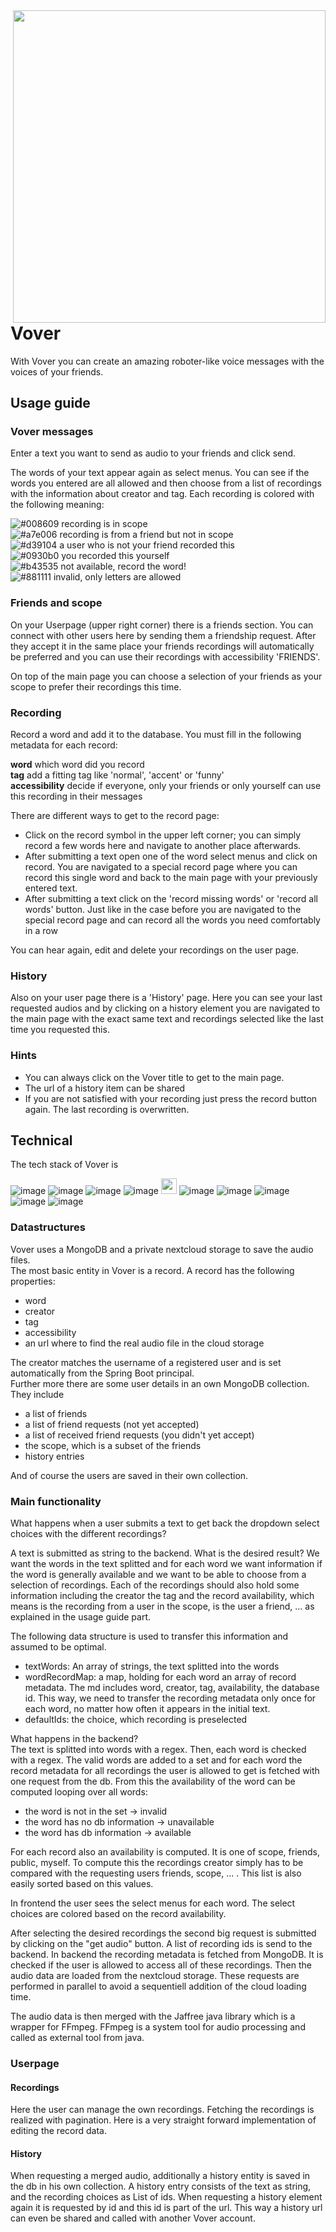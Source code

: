 
<!--- <img align="left" src="vover_screenshot.png" height="500">  --->
<img align="right" src="https://user-images.githubusercontent.com/28150646/183955134-5bbbb27d-5948-4676-8ac7-a451d48aa7cf.mov" height="500">

# Vover
With Vover you can create an amazing roboter-like voice messages with the voices of your
friends. 

## Usage guide
### Vover messages
Enter a text you want to send as audio to your friends and click send.

The words of your text appear again as select menus. You can see if the words you entered are
all allowed and then choose from a list of recordings with the information about creator and
tag. Each recording is colored with the following meaning: 

![#008609](https://via.placeholder.com/15/008609/008609.png) recording is in scope  
![#a7e006](https://via.placeholder.com/15/a7e006/a7e006.png) recording is from a friend but not in scope  
![#d39104](https://via.placeholder.com/15/d39104/d39104.png) a user who is not your friend recorded this  
![#0930b0](https://via.placeholder.com/15/0930b0/0930b0.png) you recorded this yourself  
![#b43535](https://via.placeholder.com/15/b43535/b43535.png) not available, record the word!  
![#881111](https://via.placeholder.com/15/881111/881111.png) invalid, only letters are allowed

### Friends and scope
On your Userpage (upper right corner) there is a friends section. You can connect with other
users here by sending them a friendship request. After they accept it in the same place your
friends recordings will automatically be preferred and you can use their recordings with
accessibility 'FRIENDS'. 

On top of the main page you can choose a selection of your friends as your scope to prefer
their recordings this time.

### Recording
Record a word and add it to the database. You must fill in the following metadata for each
record:  

**word** which word did you record  
**tag** add a fitting tag like 'normal', 'accent' or 'funny'  
**accessibility** decide if everyone, only your friends or only yourself can use this recording in their messages

There are different ways to get to the record page: 
- Click on the record symbol in the upper left corner; you can simply record a few words here and navigate to another place afterwards.
- After submitting a text open one of the word select menus and click on record. You are navigated to a special record page where you can record this single word and back to the main page with your previously entered text.
- After submitting a text click on the 'record missing words' or 'record all words' button. Just like in the case before you are navigated to the special record page and can record all the words you need comfortably in a row

You can hear again, edit and delete your recordings on the user page. 

### History
Also on your user page there is a 'History' page. Here you can see your last requested audios
and by clicking on a history element you are navigated to the main page with the exact same text
and recordings selected like the last time you requested this. 

### Hints
- You can always click on the Vover title to get to the main page. 
- The url of a history item can be shared
- If you are not satisfied with your recording just press the record button again. The last recording is overwritten. 

## Technical
The tech stack of Vover is

![image](https://img.shields.io/badge/Spring_Boot-F2F4F9?style=for-the-badge&logo=spring-boot)
![image](https://img.shields.io/badge/React-20232A?style=for-the-badge&logo=react&logoColor=61DAFB)
![image](https://img.shields.io/badge/TypeScript-007ACC?style=for-the-badge&logo=typescript&logoColor=white)
![image](https://img.shields.io/badge/MongoDB-4EA94B?style=for-the-badge&logo=mongodb&logoColor=white)
<img src="https://upload.wikimedia.org/wikipedia/commons/4/4b/FFmpeg-Logo.svg" height="25">
![image](https://img.shields.io/badge/Material%20UI-007FFF?style=for-the-badge&logo=mui&logoColor=white)
![image](https://img.shields.io/badge/Heroku-430098?style=for-the-badge&logo=heroku&logoColor=white)
![image](https://img.shields.io/badge/IntelliJ_IDEA-000000.svg?style=for-the-badge&logo=intellij-idea&logoColor=white)
![image](https://img.shields.io/badge/Junit5-25A162?style=for-the-badge&logo=junit5&logoColor=white)
![image](https://img.shields.io/badge/Nextcloud-0082C9?style=for-the-badge&logo=Nextcloud&logoColor=white)

### Datastructures
Vover uses a MongoDB and a private nextcloud storage to save the audio files.  
The most basic entity in Vover is a record. A record has the following properties: 
- word
- creator
- tag
- accessibility
- an url where to find the real audio file in the cloud storage

The creator matches the username of a registered user and is set automatically from the Spring Boot principal.  
Further more there are some user details in an own MongoDB collection. They include
- a list of friends
- a list of friend requests (not yet accepted)
- a list of received friend requests (you didn't yet accept)
- the scope, which is a subset of the friends
- history entries

And of course the users are saved in their own collection. 

### Main functionality
What happens when a user submits a text to get back the dropdown select choices with the different recordings?

A text is submitted as string to the backend. What is the desired result? 
We want the words in the text splitted and for each word we want information if the word is generally available 
and we want to be able to choose from a selection of recordings. Each of the recordings should also hold some information 
including the creator the tag and the record availability, which means is the recording from a user in the scope, 
is the user a friend, ... as explained in the usage guide part. 

The following data structure is used to transfer this information and assumed to be optimal.

- textWords: An array of strings, the text splitted into the words
- wordRecordMap: a map, holding for each word an array of record metadata. The md includes word, creator, tag, availability, the database id. This way, we need to transfer the recording metadata only once for each word, no matter how often it appears in the initial text.
- defaultIds: the choice, which recording is preselected

What happens in the backend?  
The text is splitted into words with a regex. Then, each word is checked with a regex. 
The valid words are added to a set and for each word the record metadata for all recordings the user is allowed to get is fetched with one request from the db. 
From this the availability of the word can be computed looping over all words:  
- the word is not in the set -> invalid
- the word has no db information -> unavailable
- the word has db information -> available

For each record also an availability is computed. It is one of scope, friends, public, myself. To compute this the recordings creator simply has to be compared with the requesting users friends, scope, ... . This list is also easily sorted based on this values. 

In frontend the user sees the select menus for each word. The select choices are colored based on the record availability. 

After selecting the desired recordings the second big request is submitted by clicking on the "get audio" button. 
A list of recording ids is send to the backend. 
In backend the recording metadata is fetched from MongoDB. 
It is checked if the user is allowed to access all of these recordings. 
Then the audio data are loaded from the nextcloud storage. 
These requests are performed in parallel to avoid a sequentiell addition of the cloud loading time. 

The audio data is then merged with the Jaffree java library which is a wrapper for FFmpeg. 
FFmpeg is a system tool for audio processing and called as external tool from java. 

### Userpage
#### Recordings
Here the user can manage the own recordings. Fetching the recordings is realized with pagination. 
Here is a very straight forward implementation of editing the record data. 

#### History
When requesting a merged audio, additionally a history entity is saved in the db in his own collection. 
A history entry consists of the text as string, and the recording choices as List of ids. 
When requesting a history element again it is requested by id and this id is part of the url. 
This way a history url can even be shared and called with another Vover account. 
